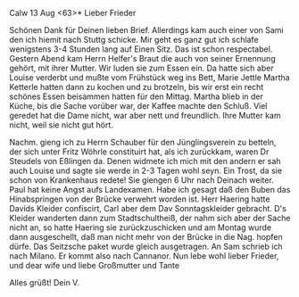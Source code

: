  Calw 13 Aug <63>*
Lieber Frieder

Schönen Dank für Deinen lieben Brief. Allerdings kam auch einer von Sami den ich hiemit nach Stuttg schicke. Mir geht es ganz gut ich schlafe wenigstens 3-4 Stunden lang auf Einen Sitz. Das ist schon respectabel. 
Gestern Abend kam Herrn Helfer's Braut die auch von seiner Ernennung gehört, mit ihrer Mutter. Wir luden sie zum Essen ein. Da hatte sich aber Louise verderbt und mußte vom Frühstück weg ins Bett, Marie Jettle Martha Ketterle hatten dann zu kochen und zu brotzeln, bis wir erst ein recht schönes Essen beisammen hatten für den Mittag. Martha blieb in der Küche, bis die Sache vorüber war, der Kaffee machte den Schluß. Viel geredet hat die Dame nicht, war aber nett und freundlich. Ihre Mutter kam nicht, weil sie nicht gut hört.

Nachm. gieng ich zu Herrn Schauber für den Jünglingsverein zu betteln, der sich unter Fritz Wöhrle constituirt hat, als ich zurückkam, waren Dr Steudels von Eßlingen da. Denen widmete ich mich mit den andern er sah auch Louise und sagte sie werde in 2-3 Tagen wohl seyn. Ein Trost, da sie schon von Krankenhaus redete! Sie giengen 6 Uhr nach Deinach weiter. 
Paul hat keine Angst aufs Landexamen. Habe ich gesagt daß den Buben das Hinabspringen von der Brücke verwehrt worden ist. Herr Haering hatte Davids Kleider confiscirt, Carl aber dem Dav Sonntagskleider gebracht. D's Kleider wanderten dann zum Stadtschultheiß, der nahm sich aber der Sache nicht an, so hatte Haering sie zurückzuschicken und am Montag wurde dann ausgeschellt, daß man nicht mehr von der Brücke in die Nag. hopfen dürfe. Das Seitzsche paket wurde gleich ausgetragen. An Sam schrieb ich nach Milano. Er kommt also nach Cannanor. Nun lebe wohl lieber Frieder, und dear wife und liebe Großmutter und Tante

 Alles grüßt!
 Dein V.

